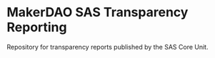 # MakerDAO SAS Transparency Reporting
Repository for transparency reports published by the SAS Core Unit.
